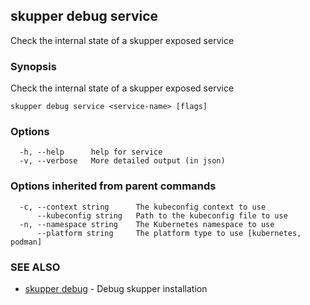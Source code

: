 ## skupper debug service

Check the internal state of a skupper exposed service

### Synopsis

Check the internal state of a skupper exposed service

```
skupper debug service <service-name> [flags]
```

### Options

```
  -h, --help      help for service
  -v, --verbose   More detailed output (in json)
```

### Options inherited from parent commands

```
  -c, --context string      The kubeconfig context to use
      --kubeconfig string   Path to the kubeconfig file to use
  -n, --namespace string    The Kubernetes namespace to use
      --platform string     The platform type to use [kubernetes, podman]
```

### SEE ALSO

* [skupper debug](skupper_debug.md)	 - Debug skupper installation

